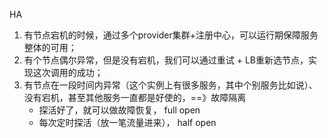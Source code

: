 HA

1. 有节点宕机的时候，通过多个provider集群+注册中心，可以运行期保障服务整体的可用；
2. 有个节点偶尔异常，但是没有宕机，我们可以通过重试 + LB重新选节点，实现这次调用的成功；
3. 有节点在一段时间内异常（这个实例上有很多服务，其中个别服务比如说）、没有宕机，甚至其他服务一直都是好使的，==》故障隔离
   - 探活好了，就可以做故障恢复， full open
   - 每次定时探活（放一笔流量进来）， half open
